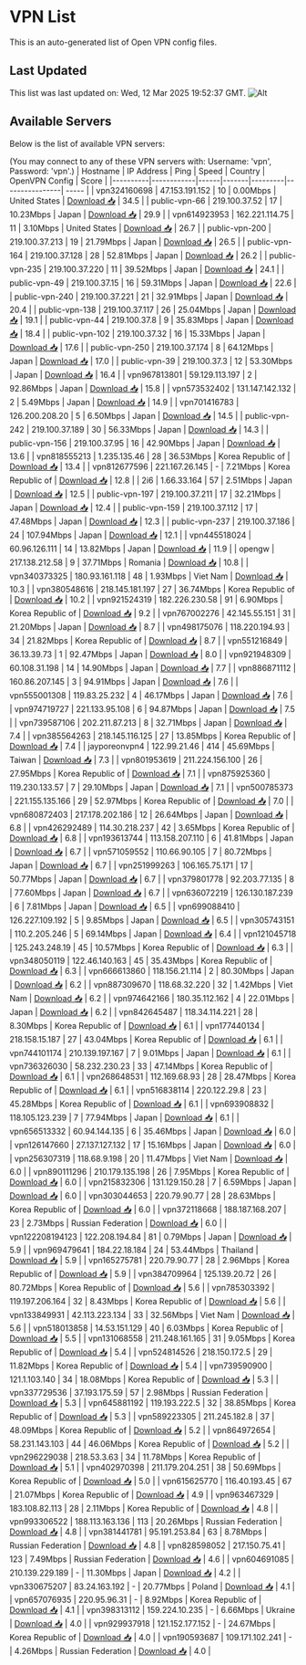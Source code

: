 # VPN List

This is an auto-generated list of Open VPN config files.

## Last Updated

This list was last updated on: Wed, 12 Mar 2025 19:52:37 GMT.
![Alt](https://repobeats.axiom.co/api/embed/186b98318ef1479477931607c1ad7d823f12451f.svg "Repobeats analytics image")

## Available Servers

Below is the list of available VPN servers:

(You may connect to any of these VPN servers with: Username: 'vpn', Password: 'vpn'.)
| Hostname | IP Address | Ping | Speed | Country | OpenVPN Config | Score |
|----------|------------|------|-------|---------|----------------| ----- |
| vpn324160698 | 47.153.191.152 | 10 | 0.00Mbps | United States | [Download 📥](./configs/server_0_US.ovpn) | 34.5 |
| public-vpn-66 | 219.100.37.52 | 17 | 10.23Mbps | Japan | [Download 📥](./configs/server_1_JP.ovpn) | 29.9 |
| vpn614923953 | 162.221.114.75 | 11 | 3.10Mbps | United States | [Download 📥](./configs/server_2_US.ovpn) | 26.7 |
| public-vpn-200 | 219.100.37.213 | 19 | 21.79Mbps | Japan | [Download 📥](./configs/server_3_JP.ovpn) | 26.5 |
| public-vpn-164 | 219.100.37.128 | 28 | 52.81Mbps | Japan | [Download 📥](./configs/server_4_JP.ovpn) | 26.2 |
| public-vpn-235 | 219.100.37.220 | 11 | 39.52Mbps | Japan | [Download 📥](./configs/server_5_JP.ovpn) | 24.1 |
| public-vpn-49 | 219.100.37.15 | 16 | 59.31Mbps | Japan | [Download 📥](./configs/server_6_JP.ovpn) | 22.6 |
| public-vpn-240 | 219.100.37.221 | 21 | 32.91Mbps | Japan | [Download 📥](./configs/server_7_JP.ovpn) | 20.4 |
| public-vpn-138 | 219.100.37.117 | 26 | 25.04Mbps | Japan | [Download 📥](./configs/server_8_JP.ovpn) | 19.1 |
| public-vpn-44 | 219.100.37.8 | 9 | 35.83Mbps | Japan | [Download 📥](./configs/server_9_JP.ovpn) | 18.4 |
| public-vpn-102 | 219.100.37.32 | 16 | 15.33Mbps | Japan | [Download 📥](./configs/server_10_JP.ovpn) | 17.6 |
| public-vpn-250 | 219.100.37.174 | 8 | 64.12Mbps | Japan | [Download 📥](./configs/server_11_JP.ovpn) | 17.0 |
| public-vpn-39 | 219.100.37.3 | 12 | 53.30Mbps | Japan | [Download 📥](./configs/server_12_JP.ovpn) | 16.4 |
| vpn967813801 | 59.129.113.197 | 2 | 92.86Mbps | Japan | [Download 📥](./configs/server_13_JP.ovpn) | 15.8 |
| vpn573532402 | 131.147.142.132 | 2 | 5.49Mbps | Japan | [Download 📥](./configs/server_14_JP.ovpn) | 14.9 |
| vpn701416783 | 126.200.208.20 | 5 | 6.50Mbps | Japan | [Download 📥](./configs/server_15_JP.ovpn) | 14.5 |
| public-vpn-242 | 219.100.37.189 | 30 | 56.33Mbps | Japan | [Download 📥](./configs/server_16_JP.ovpn) | 14.3 |
| public-vpn-156 | 219.100.37.95 | 16 | 42.90Mbps | Japan | [Download 📥](./configs/server_17_JP.ovpn) | 13.6 |
| vpn818555213 | 1.235.135.46 | 28 | 36.53Mbps | Korea Republic of | [Download 📥](./configs/server_18_KR.ovpn) | 13.4 |
| vpn812677596 | 221.167.26.145 | - | 7.21Mbps | Korea Republic of | [Download 📥](./configs/server_19_KR.ovpn) | 12.8 |
| 2i6 | 1.66.33.164 | 57 | 2.51Mbps | Japan | [Download 📥](./configs/server_20_JP.ovpn) | 12.5 |
| public-vpn-197 | 219.100.37.211 | 17 | 32.21Mbps | Japan | [Download 📥](./configs/server_21_JP.ovpn) | 12.4 |
| public-vpn-159 | 219.100.37.112 | 17 | 47.48Mbps | Japan | [Download 📥](./configs/server_22_JP.ovpn) | 12.3 |
| public-vpn-237 | 219.100.37.186 | 24 | 107.94Mbps | Japan | [Download 📥](./configs/server_23_JP.ovpn) | 12.1 |
| vpn445518024 | 60.96.126.111 | 14 | 13.82Mbps | Japan | [Download 📥](./configs/server_24_JP.ovpn) | 11.9 |
| opengw | 217.138.212.58 | 9 | 37.71Mbps | Romania | [Download 📥](./configs/server_25_RO.ovpn) | 10.8 |
| vpn340373325 | 180.93.161.118 | 48 | 1.93Mbps | Viet Nam | [Download 📥](./configs/server_26_VN.ovpn) | 10.3 |
| vpn380548616 | 218.145.181.197 | 27 | 36.74Mbps | Korea Republic of | [Download 📥](./configs/server_27_KR.ovpn) | 10.2 |
| vpn921524319 | 182.226.230.58 | 91 | 6.90Mbps | Korea Republic of | [Download 📥](./configs/server_28_KR.ovpn) | 9.2 |
| vpn767002276 | 42.145.55.151 | 31 | 21.20Mbps | Japan | [Download 📥](./configs/server_29_JP.ovpn) | 8.7 |
| vpn498175076 | 118.220.194.93 | 34 | 21.82Mbps | Korea Republic of | [Download 📥](./configs/server_30_KR.ovpn) | 8.7 |
| vpn551216849 | 36.13.39.73 | 1 | 92.47Mbps | Japan | [Download 📥](./configs/server_31_JP.ovpn) | 8.0 |
| vpn921948309 | 60.108.31.198 | 14 | 14.90Mbps | Japan | [Download 📥](./configs/server_32_JP.ovpn) | 7.7 |
| vpn886871112 | 160.86.207.145 | 3 | 94.91Mbps | Japan | [Download 📥](./configs/server_33_JP.ovpn) | 7.6 |
| vpn555001308 | 119.83.25.232 | 4 | 46.17Mbps | Japan | [Download 📥](./configs/server_34_JP.ovpn) | 7.6 |
| vpn974719727 | 221.133.95.108 | 6 | 94.87Mbps | Japan | [Download 📥](./configs/server_35_JP.ovpn) | 7.5 |
| vpn739587106 | 202.211.87.213 | 8 | 32.71Mbps | Japan | [Download 📥](./configs/server_36_JP.ovpn) | 7.4 |
| vpn385564263 | 218.145.116.125 | 27 | 13.85Mbps | Korea Republic of | [Download 📥](./configs/server_37_KR.ovpn) | 7.4 |
| jayporeonvpn4 | 122.99.21.46 | 414 | 45.69Mbps | Taiwan | [Download 📥](./configs/server_38_TW.ovpn) | 7.3 |
| vpn801953619 | 211.224.156.100 | 26 | 27.95Mbps | Korea Republic of | [Download 📥](./configs/server_39_KR.ovpn) | 7.1 |
| vpn875925360 | 119.230.133.57 | 7 | 29.10Mbps | Japan | [Download 📥](./configs/server_40_JP.ovpn) | 7.1 |
| vpn500785373 | 221.155.135.166 | 29 | 52.97Mbps | Korea Republic of | [Download 📥](./configs/server_41_KR.ovpn) | 7.0 |
| vpn680872403 | 217.178.202.186 | 12 | 26.64Mbps | Japan | [Download 📥](./configs/server_42_JP.ovpn) | 6.8 |
| vpn426292489 | 114.30.218.237 | 42 | 3.65Mbps | Korea Republic of | [Download 📥](./configs/server_43_KR.ovpn) | 6.8 |
| vpn193613744 | 113.158.207.110 | 6 | 41.81Mbps | Japan | [Download 📥](./configs/server_44_JP.ovpn) | 6.7 |
| vpn571059552 | 110.66.90.105 | 7 | 80.72Mbps | Japan | [Download 📥](./configs/server_45_JP.ovpn) | 6.7 |
| vpn251999263 | 106.165.75.171 | 17 | 50.77Mbps | Japan | [Download 📥](./configs/server_46_JP.ovpn) | 6.7 |
| vpn379801778 | 92.203.77.135 | 8 | 77.60Mbps | Japan | [Download 📥](./configs/server_47_JP.ovpn) | 6.7 |
| vpn636072219 | 126.130.187.239 | 6 | 7.81Mbps | Japan | [Download 📥](./configs/server_48_JP.ovpn) | 6.5 |
| vpn699088410 | 126.227.109.192 | 5 | 9.85Mbps | Japan | [Download 📥](./configs/server_49_JP.ovpn) | 6.5 |
| vpn305743151 | 110.2.205.246 | 5 | 69.14Mbps | Japan | [Download 📥](./configs/server_50_JP.ovpn) | 6.4 |
| vpn121045718 | 125.243.248.19 | 45 | 10.57Mbps | Korea Republic of | [Download 📥](./configs/server_51_KR.ovpn) | 6.3 |
| vpn348050119 | 122.46.140.163 | 45 | 35.43Mbps | Korea Republic of | [Download 📥](./configs/server_52_KR.ovpn) | 6.3 |
| vpn666613860 | 118.156.21.114 | 2 | 80.30Mbps | Japan | [Download 📥](./configs/server_53_JP.ovpn) | 6.2 |
| vpn887309670 | 118.68.32.220 | 32 | 1.42Mbps | Viet Nam | [Download 📥](./configs/server_54_VN.ovpn) | 6.2 |
| vpn974642166 | 180.35.112.162 | 4 | 22.01Mbps | Japan | [Download 📥](./configs/server_55_JP.ovpn) | 6.2 |
| vpn842645487 | 118.34.114.221 | 28 | 8.30Mbps | Korea Republic of | [Download 📥](./configs/server_56_KR.ovpn) | 6.1 |
| vpn177440134 | 218.158.15.187 | 27 | 43.04Mbps | Korea Republic of | [Download 📥](./configs/server_57_KR.ovpn) | 6.1 |
| vpn744101174 | 210.139.197.167 | 7 | 9.01Mbps | Japan | [Download 📥](./configs/server_58_JP.ovpn) | 6.1 |
| vpn736326030 | 58.232.230.23 | 33 | 47.14Mbps | Korea Republic of | [Download 📥](./configs/server_59_KR.ovpn) | 6.1 |
| vpn268648531 | 112.169.68.93 | 28 | 28.47Mbps | Korea Republic of | [Download 📥](./configs/server_60_KR.ovpn) | 6.1 |
| vpn516838114 | 220.122.29.8 | 23 | 45.28Mbps | Korea Republic of | [Download 📥](./configs/server_61_KR.ovpn) | 6.1 |
| vpn693908832 | 118.105.123.239 | 7 | 77.94Mbps | Japan | [Download 📥](./configs/server_62_JP.ovpn) | 6.1 |
| vpn656513332 | 60.94.144.135 | 6 | 35.46Mbps | Japan | [Download 📥](./configs/server_63_JP.ovpn) | 6.0 |
| vpn126147660 | 27.137.127.132 | 17 | 15.16Mbps | Japan | [Download 📥](./configs/server_64_JP.ovpn) | 6.0 |
| vpn256307319 | 118.68.9.198 | 20 | 11.47Mbps | Viet Nam | [Download 📥](./configs/server_65_VN.ovpn) | 6.0 |
| vpn890111296 | 210.179.135.198 | 26 | 7.95Mbps | Korea Republic of | [Download 📥](./configs/server_66_KR.ovpn) | 6.0 |
| vpn215832306 | 131.129.150.28 | 7 | 6.59Mbps | Japan | [Download 📥](./configs/server_67_JP.ovpn) | 6.0 |
| vpn303044653 | 220.79.90.77 | 28 | 28.63Mbps | Korea Republic of | [Download 📥](./configs/server_68_KR.ovpn) | 6.0 |
| vpn372118668 | 188.187.168.207 | 23 | 2.73Mbps | Russian Federation | [Download 📥](./configs/server_69_RU.ovpn) | 6.0 |
| vpn122208194123 | 122.208.194.84 | 81 | 0.79Mbps | Japan | [Download 📥](./configs/server_70_JP.ovpn) | 5.9 |
| vpn969479641 | 184.22.18.184 | 24 | 53.44Mbps | Thailand | [Download 📥](./configs/server_71_TH.ovpn) | 5.9 |
| vpn165275781 | 220.79.90.77 | 28 | 2.96Mbps | Korea Republic of | [Download 📥](./configs/server_72_KR.ovpn) | 5.9 |
| vpn384709964 | 125.139.20.72 | 26 | 80.72Mbps | Korea Republic of | [Download 📥](./configs/server_73_KR.ovpn) | 5.6 |
| vpn785303392 | 119.197.206.164 | 32 | 8.43Mbps | Korea Republic of | [Download 📥](./configs/server_74_KR.ovpn) | 5.6 |
| vpn133849931 | 42.113.223.134 | 33 | 32.56Mbps | Viet Nam | [Download 📥](./configs/server_75_VN.ovpn) | 5.6 |
| vpn518013858 | 14.53.151.129 | 40 | 6.03Mbps | Korea Republic of | [Download 📥](./configs/server_76_KR.ovpn) | 5.5 |
| vpn131068558 | 211.248.161.165 | 31 | 9.05Mbps | Korea Republic of | [Download 📥](./configs/server_77_KR.ovpn) | 5.4 |
| vpn524814526 | 218.150.172.5 | 29 | 11.82Mbps | Korea Republic of | [Download 📥](./configs/server_78_KR.ovpn) | 5.4 |
| vpn739590900 | 121.1.103.140 | 34 | 18.08Mbps | Korea Republic of | [Download 📥](./configs/server_79_KR.ovpn) | 5.3 |
| vpn337729536 | 37.193.175.59 | 57 | 2.98Mbps | Russian Federation | [Download 📥](./configs/server_80_RU.ovpn) | 5.3 |
| vpn645881192 | 119.193.222.5 | 32 | 38.85Mbps | Korea Republic of | [Download 📥](./configs/server_81_KR.ovpn) | 5.3 |
| vpn589223305 | 211.245.182.8 | 37 | 48.09Mbps | Korea Republic of | [Download 📥](./configs/server_82_KR.ovpn) | 5.2 |
| vpn864972654 | 58.231.143.103 | 44 | 46.06Mbps | Korea Republic of | [Download 📥](./configs/server_83_KR.ovpn) | 5.2 |
| vpn296229038 | 218.53.3.63 | 34 | 11.78Mbps | Korea Republic of | [Download 📥](./configs/server_84_KR.ovpn) | 5.1 |
| vpn402970398 | 211.179.204.251 | 38 | 50.69Mbps | Korea Republic of | [Download 📥](./configs/server_85_KR.ovpn) | 5.0 |
| vpn615625770 | 116.40.193.45 | 67 | 21.07Mbps | Korea Republic of | [Download 📥](./configs/server_86_KR.ovpn) | 4.9 |
| vpn963467329 | 183.108.82.113 | 28 | 2.11Mbps | Korea Republic of | [Download 📥](./configs/server_87_KR.ovpn) | 4.8 |
| vpn993306522 | 188.113.163.136 | 113 | 20.26Mbps | Russian Federation | [Download 📥](./configs/server_88_RU.ovpn) | 4.8 |
| vpn381441781 | 95.191.253.84 | 63 | 8.78Mbps | Russian Federation | [Download 📥](./configs/server_89_RU.ovpn) | 4.8 |
| vpn828598052 | 217.150.75.41 | 123 | 7.49Mbps | Russian Federation | [Download 📥](./configs/server_90_RU.ovpn) | 4.6 |
| vpn604691085 | 210.139.229.189 | - | 11.30Mbps | Japan | [Download 📥](./configs/server_91_JP.ovpn) | 4.2 |
| vpn330675207 | 83.24.163.192 | - | 20.77Mbps | Poland | [Download 📥](./configs/server_92_PL.ovpn) | 4.1 |
| vpn657076935 | 220.95.96.31 | - | 8.92Mbps | Korea Republic of | [Download 📥](./configs/server_93_KR.ovpn) | 4.1 |
| vpn398313112 | 159.224.10.235 | - | 6.66Mbps | Ukraine | [Download 📥](./configs/server_94_UA.ovpn) | 4.0 |
| vpn929937918 | 121.152.177.152 | - | 24.67Mbps | Korea Republic of | [Download 📥](./configs/server_95_KR.ovpn) | 4.0 |
| vpn190593687 | 109.171.102.241 | - | 4.26Mbps | Russian Federation | [Download 📥](./configs/server_96_RU.ovpn) | 4.0 |
